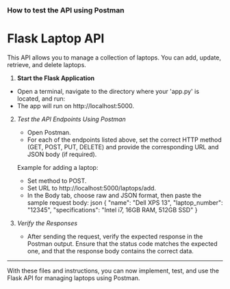 ### How to test the API using Postman

# Flask Laptop API
This API allows you to manage a collection of laptops. You can add, update, retrieve, and delete laptops.

1. **Start the Flask Application**
- Open a terminal, navigate to the directory where your 'app.py' is located, and run:
- The app will run on http://localhost:5000.

2. *Test the API Endpoints Using Postman*  
   - Open Postman.
   - For each of the endpoints listed above, set the correct HTTP method (GET, POST, PUT, DELETE) and provide the corresponding URL and JSON body (if required).

   Example for adding a laptop:
   - Set method to POST.
   - Set URL to http://localhost:5000/laptops/add.
   - In the Body tab, choose raw and JSON format, then paste the sample request body:
     json
     {
       "name": "Dell XPS 13",
       "laptop_number": "12345",
       "specifications": "Intel i7, 16GB RAM, 512GB SSD"
     }
     

3. *Verify the Responses*  
   - After sending the request, verify the expected response in the Postman output. Ensure that the status code matches the expected one, and that the response body contains the correct data.

---

With these files and instructions, you can now implement, test, and use the Flask API for managing laptops using Postman.

